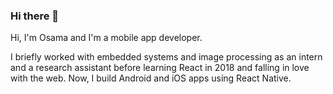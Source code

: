 ### Hi there 👋

Hi, I'm Osama and I'm a mobile app developer.

I briefly worked with embedded systems and image processing as an intern and a research assistant before learning React in 2018 and falling in love with the web. Now, I build Android and iOS apps using React Native.
